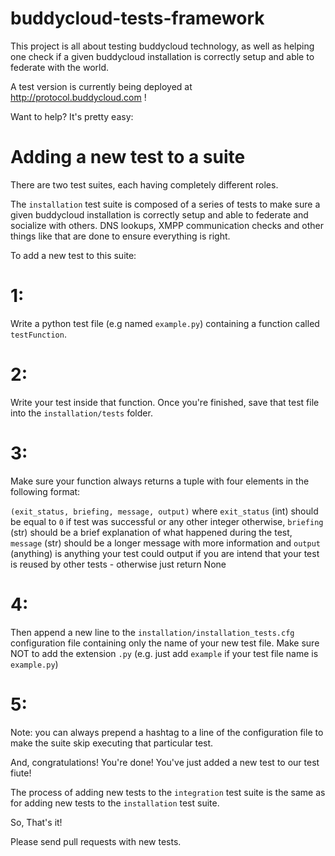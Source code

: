 buddycloud-tests-framework
===========================

This project is all about testing buddycloud technology,
as well as helping one check if a given buddycloud installation
is correctly setup and able to federate with the world.

A test version is currently being deployed at http://protocol.buddycloud.com !

Want to help? It's pretty easy:

Adding a new test to a suite
============================

There are two test suites, each having completely different roles.

The ```installation``` test suite is composed of a series of tests to make sure a given buddycloud installation
is correctly setup and able to federate and socialize with others. DNS lookups, XMPP communication checks and other
things like that are done to ensure everything is right.

To add  a new test to this suite:

1:
==

Write a python test file (e.g named ```example.py```) containing a function called ```testFunction```.


2:
==

Write your test inside that function. Once you're finished, save that test file into the ```installation/tests``` folder.


3:
==

Make sure your function always returns a tuple with four elements in the following format:

```(exit_status, briefing, message, output)``` where
```exit_status``` (int)
	should be equal to ```0``` if test was successful or any other integer otherwise,
```briefing``` (str)
	should be a brief explanation of what happened during the test,
```message``` (str)
	should be a longer message with more information and
```output``` (anything)
	is anything your test could output if you are intend that your test is reused by other tests - otherwise just return None

4:
==

Then append a new line to the ```installation/installation_tests.cfg``` configuration file containing only the name
of your new test file. Make sure NOT to add the extension ```.py``` (e.g. just add ```example``` if your test file name is ```example.py```)


5:
==
Note: you can always prepend a hashtag to a line of the configuration file to make the suite skip executing that particular test.


And, congratulations! You're done! You've just added a new test to our test fiute!


The process of adding new tests to the ```integration``` test suite is the same as for adding new tests to the ```installation``` test suite.


So, That's it!

Please send pull requests with new tests.
